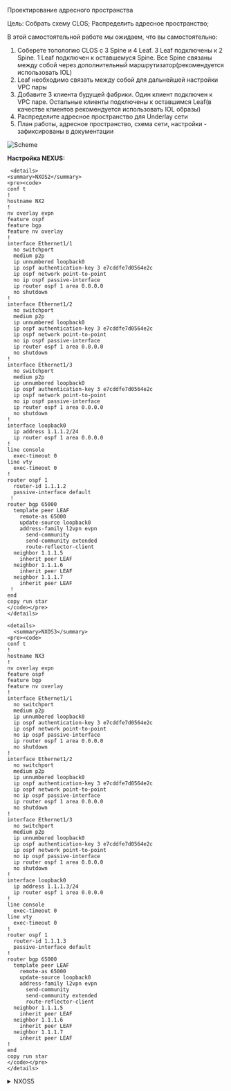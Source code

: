 Проектирование адресного пространства

Цель: Собрать схему CLOS;
Распределить адресное пространство;

В этой самостоятельной работе мы ожидаем, что вы самостоятельно:

1. Соберете топологию CLOS с 3 Spine и 4 Leaf. 3 Leaf подключены к 2 Spine. 1 Leaf подключен к оставшемуся Spine. Все Spine связаны между собой через дополнительный маршрутизатор(рекомендуется использовать IOL)
2. Leaf необходимо связать между собой для дальнейшей настройки VPC пары
3. Добавите 3 клиента будущей фабрики. Один клиент подключен к VPC паре. Остальные клиенты подключены к оставшимся Leaf(в качестве клиентов рекомендуется использовать IOL образы)
4. Распределите адресное пространство для Underlay сети
5. План работы, адресное пространство, схема сети, настройки - зафиксированы в документации

![Scheme](\img\Scheme.png)

**Настройка NEXUS:**

```
 <details>
<summary>NXOS2</summary>
<pre><code>
conf t
!
hostname NX2
!
nv overlay evpn
feature ospf
feature bgp
feature nv overlay
!
interface Ethernet1/1
  no switchport
  medium p2p
  ip unnumbered loopback0
  ip ospf authentication-key 3 e7cddfe7d0564e2c
  ip ospf network point-to-point
  no ip ospf passive-interface
  ip router ospf 1 area 0.0.0.0
  no shutdown
!
interface Ethernet1/2
  no switchport
  medium p2p
  ip unnumbered loopback0
  ip ospf authentication-key 3 e7cddfe7d0564e2c
  ip ospf network point-to-point
  no ip ospf passive-interface
  ip router ospf 1 area 0.0.0.0
  no shutdown
!
interface Ethernet1/3
  no switchport
  medium p2p
  ip unnumbered loopback0
  ip ospf authentication-key 3 e7cddfe7d0564e2c
  ip ospf network point-to-point
  no ip ospf passive-interface
  ip router ospf 1 area 0.0.0.0
  no shutdown
!
interface loopback0
  ip address 1.1.1.2/24
  ip router ospf 1 area 0.0.0.0
!
line console
  exec-timeout 0
line vty
  exec-timeout 0
!
router ospf 1
  router-id 1.1.1.2
  passive-interface default
 !
router bgp 65000
  template peer LEAF
    remote-as 65000
    update-source loopback0
    address-family l2vpn evpn
      send-community
      send-community extended
      route-reflector-client
  neighbor 1.1.1.5
    inherit peer LEAF
  neighbor 1.1.1.6
    inherit peer LEAF
  neighbor 1.1.1.7
    inherit peer LEAF
 !
end
copy run star
</code></pre>
</details>
```

```
<details>
  <summary>NXOS3</summary>
<pre><code>
conf t
!
hostname NX3
!
nv overlay evpn
feature ospf
feature bgp
feature nv overlay
!
interface Ethernet1/1
  no switchport
  medium p2p
  ip unnumbered loopback0
  ip ospf authentication-key 3 e7cddfe7d0564e2c
  ip ospf network point-to-point
  no ip ospf passive-interface
  ip router ospf 1 area 0.0.0.0
  no shutdown
!
interface Ethernet1/2
  no switchport
  medium p2p
  ip unnumbered loopback0
  ip ospf authentication-key 3 e7cddfe7d0564e2c
  ip ospf network point-to-point
  no ip ospf passive-interface
  ip router ospf 1 area 0.0.0.0
  no shutdown
!
interface Ethernet1/3
  no switchport
  medium p2p
  ip unnumbered loopback0
  ip ospf authentication-key 3 e7cddfe7d0564e2c
  ip ospf network point-to-point
  no ip ospf passive-interface
  ip router ospf 1 area 0.0.0.0
  no shutdown
!
interface loopback0
  ip address 1.1.1.3/24
  ip router ospf 1 area 0.0.0.0
!
line console
  exec-timeout 0
line vty
  exec-timeout 0
!
router ospf 1
  router-id 1.1.1.3
  passive-interface default
!
router bgp 65000
  template peer LEAF
    remote-as 65000
    update-source loopback0
    address-family l2vpn evpn
      send-community
      send-community extended
      route-reflector-client
  neighbor 1.1.1.5
    inherit peer LEAF
  neighbor 1.1.1.6
    inherit peer LEAF
  neighbor 1.1.1.7
    inherit peer LEAF
!
end
copy run star
</code></pre>
</details>
```

<details>
  <summary>NXOS5</summary>
<pre><code>
conf t
!
hostname NX5
!
nv overlay evpn
feature ospf
feature bgp
feature interface-vlan
feature vn-segment-vlan-based
feature nv overlay
!
fabric forwarding anycast-gateway-mac 0001.0001.0001
vlan 1,10
vlan 10
  vn-segment 10010
!
interface Vlan10
  no shutdown
  ip address 10.10.10.254/24
  fabric forwarding mode anycast-gateway
!
interface nve1
  no shutdown
  host-reachability protocol bgp
  source-interface loopback0
  member vni 10010
    ingress-replication protocol bgp
!
interface Ethernet1/1
  no switchport
  medium p2p
  ip unnumbered loopback0
  ip ospf authentication-key 3 e7cddfe7d0564e2c
  ip ospf network point-to-point
  no ip ospf passive-interface
  ip router ospf 1 area 0.0.0.0
  no shutdown
!
interface Ethernet1/2
  no switchport
  medium p2p
  ip unnumbered loopback0
  ip ospf authentication-key 3 e7cddfe7d0564e2c
  ip ospf network point-to-point
  no ip ospf passive-interface
  ip router ospf 1 area 0.0.0.0
  no shutdown
!
interface Ethernet1/3
  switchport mode trunk
  switchport trunk allowed vlan 10
!
interface Ethernet1/4
  no switchport
  medium p2p
  ip unnumbered loopback0
  ip ospf authentication-key 3 e7cddfe7d0564e2c
  ip ospf network point-to-point
  no ip ospf passive-interface
  ip router ospf 1 area 0.0.0.0
  no shutdown
!
interface loopback0
  ip address 1.1.1.5/24
  ip router ospf 1 area 0.0.0.0
!
line console
  exec-timeout 0
line vty
  exec-timeout 0
!
router ospf 1
  router-id 1.1.1.5
  passive-interface default
!
router bgp 65000
  template peer SPINE
    remote-as 65000
    update-source loopback0
    address-family l2vpn evpn
      send-community
      send-community extended
  neighbor 1.1.1.2
    inherit peer SPINE
  neighbor 1.1.1.3
    inherit peer SPINE
!
end
copy run star
</code></pre>
</details>